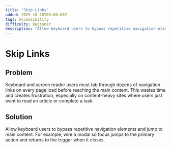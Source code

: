 ```yaml
---
title: "Skip Links"
added: 2025-10-10T00:00:00Z
tags: Accessibility
difficulty: Beginner
description: "Allow keyboard users to bypass repetitive navigation elements and jump to main content."
---
```

# Skip Links

## Problem

Keyboard and screen reader users must tab through dozens of navigation links on every page load before reaching the main content. This wastes time and creates frustration, especially on content-heavy sites where users just want to read an article or complete a task.

## Solution

Allow keyboard users to bypass repetitive navigation elements and jump to main content. For example, wire a modal so focus jumps to the primary action and returns to the trigger when it closes.
